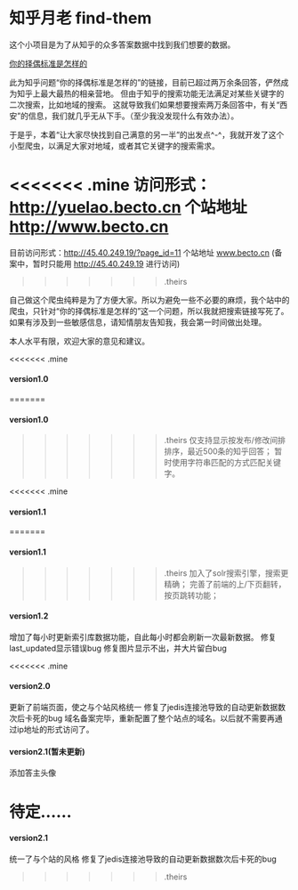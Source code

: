 # 知乎月老 find-them

这个小项目是为了从知乎的众多答案数据中找到我们想要的数据。

[你的择偶标准是怎样的](https://www.zhihu.com/question/275359100)

此为知乎问题“你的择偶标准是怎样的”的链接，目前已超过两万余条回答，俨然成为知乎上最大最热的相亲营地。
但由于知乎的搜索功能无法满足对某些关键字的二次搜索，比如地域的搜索。
这就导致我们如果想要搜索两万条回答中，有关“西安”的信息，我们就几乎无从下手。（至少我没发现什么有效办法）。

于是乎，本着“让大家尽快找到自己满意的另一半”的出发点^-^，我就开发了这个小型爬虫，以满足大家对地域，或者其它关键字的搜索需求。


<<<<<<< .mine
访问形式：http://yuelao.becto.cn
个站地址 http://www.becto.cn 
=======
目前访问形式：http://45.40.249.19/?page_id=11
个站地址 www.becto.cn (备案中，暂时只能用 http://45.40.249.19 进行访问)
>>>>>>> .theirs

自己做这个爬虫纯粹是为了方便大家。所以为避免一些不必要的麻烦，我个站中的爬虫，只针对“你的择偶标准是怎样的”这一个问题，所以我就把搜索链接写死了。
如果有涉及到一些敏感信息，请知情朋友告知我，我会第一时间做出处理。


本人水平有限，欢迎大家的意见和建议。



<<<<<<< .mine
#### version1.0

=======
#### version1.0

>>>>>>> .theirs
仅支持显示按发布/修改间排排序，最近500条的知乎回答；
暂时使用字符串匹配的方式匹配关键字。

<<<<<<< .mine
#### version1.1

=======
#### version1.1

>>>>>>> .theirs
加入了solr搜索引擎，搜索更精确；
完善了前端的上/下页翻转，按页跳转功能；

#### version1.2
增加了每小时更新索引库数据功能，自此每小时都会刷新一次最新数据。
修复last_updated显示错误bug
修复图片显示不出，并大片留白bug

<<<<<<< .mine
#### version2.0
更新了前端页面，使之与个站风格统一
修复了jedis连接池导致的自动更新数据数次后卡死的bug
域名备案完毕，重新配置了整个站点的域名。以后就不需要再通过ip地址的形式访问了。

#### version2.1(暂未更新)
添加答主头像

待定……
=======
#### version2.1
统一了与个站的风格
修复了jedis连接池导致的自动更新数据数次后卡死的bug






>>>>>>> .theirs
